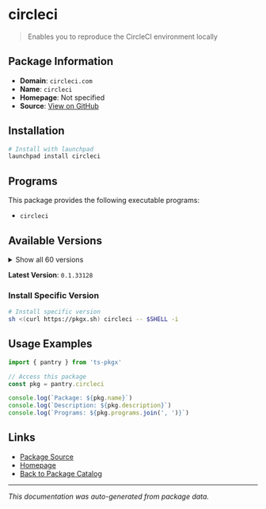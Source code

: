 # circleci

> Enables you to reproduce the CircleCI environment locally

## Package Information

- **Domain**: `circleci.com`
- **Name**: `circleci`
- **Homepage**: Not specified
- **Source**: [View on GitHub](https://github.com/pkgxdev/pantry/tree/main/projects/circleci.com/package.yml)

## Installation

```bash
# Install with launchpad
launchpad install circleci
```

## Programs

This package provides the following executable programs:

- `circleci`

## Available Versions

<details>
<summary>Show all 60 versions</summary>

- `0.1.33128`, `0.1.32638`, `0.1.32580`, `0.1.32367`, `0.1.32323`
- `0.1.32219`, `0.1.32145`, `0.1.32111`, `0.1.32067`, `0.1.31983`
- `0.1.31879`, `0.1.31792`, `0.1.31687`, `0.1.31632`, `0.1.31543`
- `0.1.31425`, `0.1.31151`, `0.1.30995`, `0.1.30948`, `0.1.30888`
- `0.1.30549`, `0.1.30401`, `0.1.30163`, `0.1.30084`, `0.1.29936`
- `0.1.29658`, `0.1.29560`, `0.1.29314`, `0.1.29041`, `0.1.28995`
- `0.1.28939`, `0.1.28811`, `0.1.28745`, `0.1.28434`, `0.1.28391`
- `0.1.28363`, `0.1.28196`, `0.1.28084`, `0.1.27660`, `0.1.27054`
- `0.1.26896`, `0.1.26837`, `0.1.26786`, `0.1.26646`, `0.1.26343`
- `0.1.26255`, `0.1.26094`, `0.1.26061`, `0.1.25848`, `0.1.25725`
- `0.1.25638`, `0.1.25569`, `0.1.25519`, `0.1.25085`, `0.1.25007`
- `0.1.24783`, `0.1.24705`, `0.1.24495`, `0.1.24435`, `0.1.23845`

</details>

**Latest Version**: `0.1.33128`

### Install Specific Version

```bash
# Install specific version
sh <(curl https://pkgx.sh) circleci -- $SHELL -i
```

## Usage Examples

```typescript
import { pantry } from 'ts-pkgx'

// Access this package
const pkg = pantry.circleci

console.log(`Package: ${pkg.name}`)
console.log(`Description: ${pkg.description}`)
console.log(`Programs: ${pkg.programs.join(', ')}`)
```

## Links

- [Package Source](https://github.com/pkgxdev/pantry/tree/main/projects/circleci.com/package.yml)
- [Homepage](#)
- [Back to Package Catalog](../../package-catalog.md)

---

*This documentation was auto-generated from package data.*
